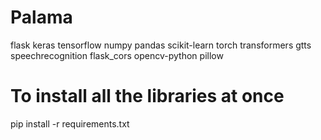 # Palama
flask
keras
tensorflow
numpy
pandas
scikit-learn
torch
transformers
gtts
speechrecognition
flask_cors
opencv-python
pillow
# To install all the libraries at once

pip install -r requirements.txt
